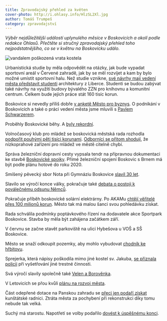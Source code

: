 ```yaml
---
title: Zpravodajský přehled za květen
cover-photo: http://i.ohlasy.info/HlzSL2Xl.jpg
author: Tomáš Trumpeš
category: zpravodajství
---
```


*Výběr nejdůležitější událostí uplynulého měsíce v Boskovicích a okolí podle redakce Ohlasů. Přečtěte si stručný zpravodajský přehled toho nejpodstatnějšího, co se v květnu na Boskovicku událo.*

<img src="http://i.ohlasy.info/HlzSL2X.jpg" alt="vandalem poškozená vrata kostela" class="img-responsive img-popup" data-author="Tomáš Trumpeš">

Urbanistická studie by měla odpovědět na otázky, jak bude vypadat sportovní areál v Červené zahradě, jak by se měl rozvíjet a kam by bylo možné umístit sportovní halu. Než studie vznikne, [své návrhy mají vedení města představit studenti](/clanky/2016/05/urbanismus-cervenka.html) architektury z Liberce. Studenti se budou zabývat také návrhy na využití budovy bývalého ZZN pro knihovnu a komunitní centrum. Celkem bude jejich práce stát 160 tisíc korun.

Boskovice si nevedly příliš dobře [v anketě Město pro byznys](/clanky/2016/05/mesto-pro-byznys.html). O podnikání v Boskovicích a také o práci vedení města jsme mluvili s [Pavlem Schwarzerem](/clanky/2016/05/rozhovor-schwarzer.html).

Proběhly Boskovické běhy. A [byly rekordní](http://boskovice.cz/7-boskovicke-behy-ve-vsech-smerech-rekordni/d-28318/p1=1019).

Volnočasový klub pro mládež se boskovická městská rada rozhodla [podpořit pouhými pěti tisíci korunami](/clanky/2016/05/prispevek-pro-elim.html). [Odborníci se přitom shodují](/clanky/2016/05/anketa-klub.html), že nízkoprahové zařízení pro mládež ve městě citelně chybí.

Správa železniční dopravní cesty vypsala tendr na přípravnou dokumentaci ke stavbě [Boskovické spojky](http://zrcadlo.net/clanky/Do-konce-roku-maji-byt-hotove-prvni-projekty-k-Boskovicke-spojce-2853/). Přímé železniční spojení Boskovic s Brnem má být podle plánu hotové do roku 2020.

Smíšený pěvecký sbor Nota při Gymnáziu Boskovice [slavil 30 let](/clanky/2016/05/komentar-nota.html).

Slavilo se výročí konce války, pokračuje také [debata o postoji k poválečnému odsunu Němců](/clanky/2016/05/odsun-svanda.html). 

Pokračuje příběh boskovické solární elektrárny. Po AKAMu [chtějí věřitelé přes 100 milionů korun](/clanky/2016/05/insolvence-akam.html). Město tak má malou šanci svou pohledávku získat.

Rada schválila podmínky poptávkového řízení na dodavatele akce Sportpark Boskovice. Stavba by měla být zahájena začátkem září.

V červnu se začne stavět parkoviště na ulici Hybešova u VOŠ a SŠ Boskovice.

Město se snaží odkoupit pozemky, aby mohlo vybudovat [chodník ke hřbitovu](http://blanensky.denik.cz/zpravy_region/boskovicti-usiluji-o-koupi-pozemku-aby-mohli-postavit-chodnik-ke-hrbitovu-20160517.html).

Sprejerka, která nápisy poškodila mimo jiné kostel sv. Jakuba, [se přiznala policii](http://www.policie.cz/clanek/asi-se-ji-nelibil-kostel.aspx) při vyšetřování jiné trestné činnosti.

Svá výročí slavily společně také [Velen a Borověnka](http://boskovice.cz/velen-a-borovenka-slavily-spolecne/d-28448/p1=1019).

V Letovicích se přou kvůli [plánu na rozvoj města](http://blanensky.denik.cz/zpravy_region/letovicti-zastupitele-kritizuji-plan-rozvoje-mesta-jsou-to-vyhozene-penize-20160516.html).

Část odepřené dotace na Panskou zahradu se [přeci jen podaří získat](http://blanensky.denik.cz/zpravy_region/necekany-zvrat-kunstatsi-vybojovali-cast-dotace-na-obnovu-panske-zahrady-20160514.html) kunštátské radnici. Ztráta města za pochybení při rekonstrukci díky tomu nebude tak velká.

Suchý má starostu. Napotřetí se volby podařilo [dovést k úspěšnému konci](http://blanensky.denik.cz/zpravy_region/konec-politicke-krize-suchy-ma-noveho-starostu-jednohlasne-a-za-deset-minut-20160510.html).